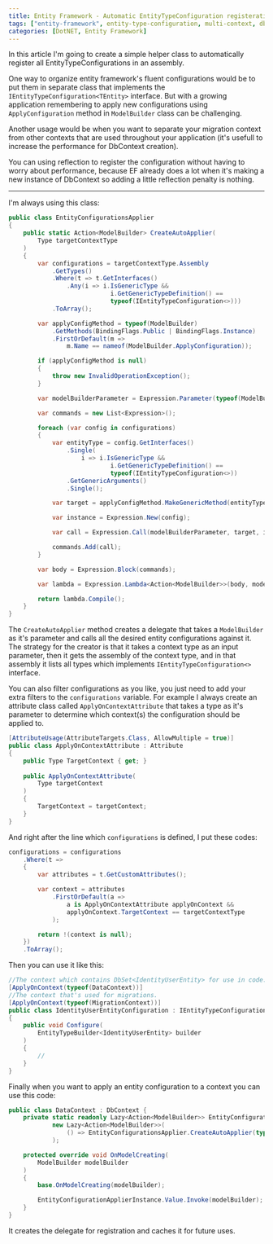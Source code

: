 ```yaml
---
title: Entity Framework - Automatic EntityTypeConfiguration registeration
tags: ["entity-framework", entity-type-configuration, multi-context, db-context]
categories: [DotNET, Entity Framework]
---
```


In this article I'm going to create a simple helper class to automatically register all EntityTypeConfigurations in an assembly.
<!-- more -->

One way to organize entity framework's fluent configurations would be to put them in separate class that implements
the `IEntityTypeConfiguration<TEntity>` interface. But with a growing application remembering to apply new configurations
using `ApplyConfiguration` method in `ModelBuilder` class can be challenging.

Another usage would be when you want to separate
your migration context from other contexts that are used throughout your application (it's usefull to increase the performance for DbContext creation).

You can using reflection to register the configuration without having to worry about performance, because EF already does a lot when it's making a new instance of DbContext so adding a little reflection penalty is nothing.

---

I'm always using this class:
```csharp
public class EntityConfigurationsApplier
{
    public static Action<ModelBuilder> CreateAutoApplier(
        Type targetContextType
    )
    {
        var configurations = targetContextType.Assembly
            .GetTypes()
            .Where(t => t.GetInterfaces()
                .Any(i => i.IsGenericType &&
                            i.GetGenericTypeDefinition() ==
                            typeof(IEntityTypeConfiguration<>)))
            .ToArray();

        var applyConfigMethod = typeof(ModelBuilder)
            .GetMethods(BindingFlags.Public | BindingFlags.Instance)
            .FirstOrDefault(m =>
                m.Name == nameof(ModelBuilder.ApplyConfiguration));

        if (applyConfigMethod is null)
        {
            throw new InvalidOperationException();
        }

        var modelBuilderParameter = Expression.Parameter(typeof(ModelBuilder), "modelBuilder");

        var commands = new List<Expression>();

        foreach (var config in configurations)
        {
            var entityType = config.GetInterfaces()
                .Single(
                    i => i.IsGenericType &&
                            i.GetGenericTypeDefinition() ==
                            typeof(IEntityTypeConfiguration<>))
                .GetGenericArguments()
                .Single();

            var target = applyConfigMethod.MakeGenericMethod(entityType);

            var instance = Expression.New(config);

            var call = Expression.Call(modelBuilderParameter, target, instance);

            commands.Add(call);
        }

        var body = Expression.Block(commands);

        var lambda = Expression.Lambda<Action<ModelBuilder>>(body, modelBuilderParameter);

        return lambda.Compile();
    }
}
```

The `CreateAutoApplier` method creates a delegate that takes a `ModelBuilder` as it's parameter and calls all the desired entity configurations against it.
The strategy for the creator is that it takes a context type as an input parameter, then it gets the assembly of the context type,
and in that assembly it lists all types which implements `IEntityTypeConfiguration<>` interface.

You can also filter configurations as you like, you just need to add your extra filters to the `configurations` variable. For example I always
create an attribute class called `ApplyOnContextAttribute` that takes a type as it's parameter to determine which context(s) the configuration
should be applied to.

```csharp
[AttributeUsage(AttributeTargets.Class, AllowMultiple = true)]
public class ApplyOnContextAttribute : Attribute
{
    public Type TargetContext { get; }
    
    public ApplyOnContextAttribute(
        Type targetContext
    )
    {
        TargetContext = targetContext;
    }
}
```

And right after the line which `configurations` is defined, I put these codes:

```csharp
configurations = configurations
    .Where(t =>
    {
        var attributes = t.GetCustomAttributes();

        var context = attributes
            .FirstOrDefault(a =>
                a is ApplyOnContextAttribute applyOnContext &&
                applyOnContext.TargetContext == targetContextType
            );

        return !(context is null);
    })
    .ToArray();
```

Then you can use it like this:

```csharp
//The context which contains DbSet<IdentityUserEntity> for use in code.
[ApplyOnContext(typeof(DataContext))]
//The context that's used for migrations.
[ApplyOnContext(typeof(MigrationContext))]
public class IdentityUserEntityConfiguration : IEntityTypeConfiguration<IdentityUserEntity>
{
    public void Configure(
        EntityTypeBuilder<IdentityUserEntity> builder
    )
    {
        //
    }
}
```

Finally when you want to apply an entity configuration to a context you can use this code:

```csharp
public class DataContext : DbContext {
    private static readonly Lazy<Action<ModelBuilder>> EntityConfigurationApplierInstance =
            new Lazy<Action<ModelBuilder>>(
                () => EntityConfigurationsApplier.CreateAutoApplier(typeof(DataContext))
            );

    protected override void OnModelCreating(
        ModelBuilder modelBuilder
    )
    {
        base.OnModelCreating(modelBuilder);

        EntityConfigurationApplierInstance.Value.Invoke(modelBuilder);
    }
}
```

It creates the delegate for registration and caches it for future uses.